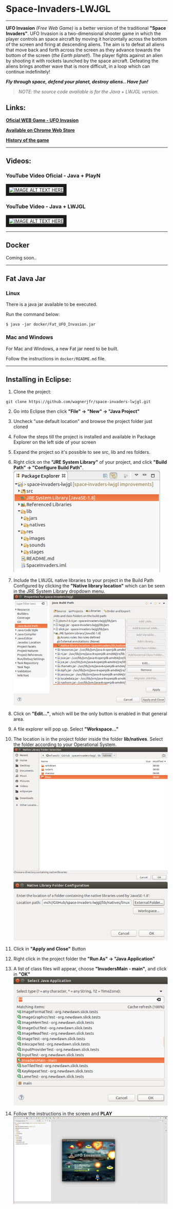 # Space-Invaders-LWJGL
------

**UFO Invasion** _(Free Web Game)_ is a better version of the traditional **"Space Invaders"**. UFO Invasion is a two-dimensional 
shooter game in which the player controls an space aircraft by moving it horizontally across the bottom of the screen and 
firing at descending aliens. The aim is to defeat all aliens that move back and forth across the screen as they advance 
towards the bottom of the screen (*the Earth planet!*). The player fights against an alien by shooting it with rockets launched by the space aircraft. 
Defeating the aliens brings another wave that is more difficult, in a loop which can continue indefinitely!

**_Fly through space, defend your planet, destroy aliens.. Have fun!_**

>_NOTE: the source code available is for the Java + LWJGL version._

## Links:

[**Oficial WEB Game - UFO Invasion**](https://sites.google.com/site/ufoinvasiongame/)

[**Available on Chrome Web Store**](https://chrome.google.com/webstore/detail/ufo-invasion/bclabmhmbdonaejglmfohahicllifhgf)

[**History of the game**](https://www.linkedin.com/pulse/taking-advantage-missed-opportunity-publish-my-first-online-franchin/?lipi=urn%3Ali%3Apage%3Ad_flagship3_profile_view_base_post_details%3BpgCweIyaQwm3Qe88n3hZsA%3D%3D)

----
## Videos:
### YouTube Video Oficial - Java + PlayN
<a href="http://www.youtube.com/watch?feature=player_embedded&v=QUu4ARi1Sn8
" target="_blank"><img src="http://img.youtube.com/vi/QUu4ARi1Sn8/0.jpg" 
alt="IMAGE ALT TEXT HERE" width="240" height="180" border="10" /></a>

### YouTube Video - Java + LWJGL
<a href="http://www.youtube.com/watch?feature=player_embedded&v=GUygut8MPDo
" target="_blank"><img src="http://img.youtube.com/vi/GUygut8MPDo/0.jpg" 
alt="IMAGE ALT TEXT HERE" width="240" height="180" border="10" /></a>

----
## Docker

Coming soon..

----
## Fat Java Jar

### Linux
There is a java jar available to be executed.

Run the command below:
```
$ java -jar docker/Fat_UFO_Invasion.jar
```

### Mac and Windows

For Mac and Windows, a new Fat jar need to be built.

Follow the instructions in `docker/README.md` file.

----
## Installing in Eclipse:

1) Clone the project: 
```
git clone https://github.com/wagnerjfr/space-invaders-lwjgl.git
```
2) Go into Eclipse then click **"File" -> "New" -> "Java Project"**

3) Uncheck "use default location" and browse the project folder just cloned

4) Follow the steps till the project is installed and available in Package Explorer on the left side of your screen

5) Expand the project so it's possible to see src, lib and res folders.

6) Right click on the **"JRE System Library"** of your project, and click **"Build Path" -> "Configure Build Path"**.
![alt text](https://github.com/wagnerjfr/space-invaders-lwjgl/blob/master/res/readme/setup0.png)

7) Include the LWJGL native libraries to your project in the Build Path Configured by clicking the **"Native library location"** which can be seen in the JRE System Library dropdown menu.
![alt text](https://github.com/wagnerjfr/space-invaders-lwjgl/blob/master/res/readme/setup1.png)

8) Click on **"Edit..."**, which will be the only button is enabled in that general area.

9) A file explorer will pop up. Select **"Workspace..."**

10) The location is in the project folder inside the folder **lib/natives**. Select the folder according to your Operational System.
![alt text](https://github.com/wagnerjfr/space-invaders-lwjgl/blob/master/res/readme/setup2.png)
![alt text](https://github.com/wagnerjfr/space-invaders-lwjgl/blob/master/res/readme/setup3.png)

11) Click in **"Apply and Close"** Button

12) Right click in the project folder the **"Run As" -> "Java Application"**

13) A list of class files will appear, choose **"InvadersMain - main"**, and click in **"OK"**
![alt text](https://github.com/wagnerjfr/space-invaders-lwjgl/blob/master/res/readme/setup4.png)

14) Follow the instructions in the screen and **PLAY**
![alt text](https://github.com/wagnerjfr/space-invaders-lwjgl/blob/master/res/readme/setup5.png)
